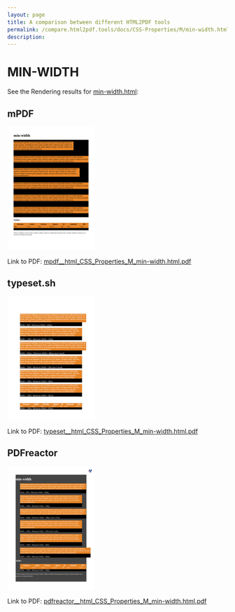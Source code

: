 ```yaml
---
layout: page
title: A comparison between different HTML2PDF tools
permalink: /compare.html2pdf.tools/docs/CSS-Properties/M/min-width.html
description: 
---
```


# MIN-WIDTH

See the Rendering results for [min-width.html](/html/CSS%20Properties/M/min-width.html):

## mPDF
![](mpdf__html_CSS_Properties_M_min-width.html.png) 

Link to PDF: [mpdf__html_CSS_Properties_M_min-width.html.pdf](mpdf__html_CSS_Properties_M_min-width.html.pdf)

## typeset.sh
![](typeset__html_CSS_Properties_M_min-width.html.png) 

Link to PDF: [typeset__html_CSS_Properties_M_min-width.html.pdf](typeset__html_CSS_Properties_M_min-width.html.pdf)

## PDFreactor
![](pdfreactor__html_CSS_Properties_M_min-width.html.png) 

Link to PDF: [pdfreactor__html_CSS_Properties_M_min-width.html.pdf](pdfreactor__html_CSS_Properties_M_min-width.html.pdf)
